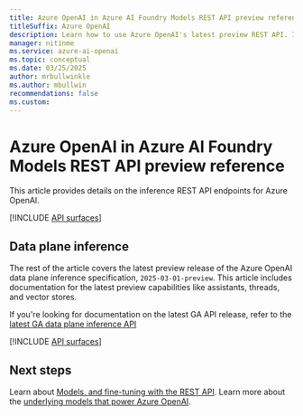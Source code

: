 ```yaml
---
title: Azure OpenAI in Azure AI Foundry Models REST API preview reference
titleSuffix: Azure OpenAI
description: Learn how to use Azure OpenAI's latest preview REST API. In this article, you learn about authorization options,  how to structure a request and receive a response.
manager: nitinme
ms.service: azure-ai-openai
ms.topic: conceptual
ms.date: 03/25/2025
author: mrbullwinkle
ms.author: mbullwin
recommendations: false
ms.custom:
---
```


# Azure OpenAI in Azure AI Foundry Models REST API preview reference

This article provides details on the inference REST API endpoints for Azure OpenAI.

[!INCLUDE [API surfaces](./includes/api-surface.md)]

## Data plane inference

The rest of the article covers the latest preview release of the Azure OpenAI data plane inference specification, `2025-03-01-preview`. This article includes documentation for the latest preview capabilities like assistants, threads, and vector stores.

If you're looking for documentation on the latest GA API release, refer to the [latest GA data plane inference API](./reference.md)

[!INCLUDE [API surfaces](./includes/api-versions/latest-inference-preview.md)]

## Next steps

Learn about [Models, and fine-tuning with the REST API](/rest/api/azureopenai/fine-tuning).
Learn more about the [underlying models that power Azure OpenAI](./concepts/models.md).